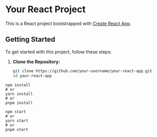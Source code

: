 # Your React Project

This is a React project bootstrapped with [Create React App](https://create-react-app.dev/).

## Getting Started

To get started with this project, follow these steps:

1. **Clone the Repository:**
   ```bash
   git clone https://github.com/your-username/your-react-app.git
   cd your-react-app
   ```
```
npm install
# or
yarn install
# or
pnpm install
```
```
npm start
# or
yarn start
# or
pnpm start
```

